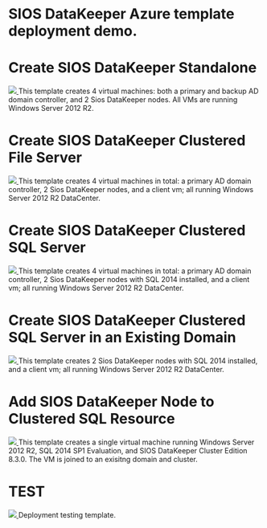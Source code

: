 # SIOS DataKeeper Azure template deployment demo.

# Create SIOS DataKeeper Standalone
<a href="https://portal.azure.com/#create/Microsoft.Template/uri/https%3A%2F%2Fraw.githubusercontent.com%2Fcarrollh%2FsiosDataKeeper-demo%2Fmaster%2Fdatakeeper-standalone%2Fazuredeploy.json" target="_blank">
    <img src="http://azuredeploy.net/deploybutton.png"/>
</a>
This template creates 4 virtual machines: both a primary and backup AD domain controller, and 2 Sios DataKeeper nodes. All VMs are running Windows Server 2012 R2.

# Create SIOS DataKeeper Clustered File Server 
<a href="https://portal.azure.com/#create/Microsoft.Template/uri/https%3A%2F%2Fraw.githubusercontent.com%2Fcarrollh%2FsiosDataKeeper-demo%2Fmaster%2Fdatakeeper-cluster%2Fazuredeploy.json" target="_blank">
    <img src="http://azuredeploy.net/deploybutton.png"/>
</a>
This template creates 4 virtual machines in total: a primary AD domain controller, 2 Sios DataKeeper nodes, and a client vm; all running Windows Server 2012 R2 DataCenter.

# Create SIOS DataKeeper Clustered SQL Server
<a href="https://portal.azure.com/#create/Microsoft.Template/uri/https%3A%2F%2Fraw.githubusercontent.com%2Fcarrollh%2FsiosDataKeeper-demo%2Fmaster%2Fdatakeeper-sql-cluster%2Fazuredeploy.json" target="_blank">
    <img src="http://azuredeploy.net/deploybutton.png"/>
</a>
This template creates 4 virtual machines in total: a primary AD domain controller, 2 Sios DataKeeper nodes with SQL 2014 installed, and a client vm; all running Windows Server 2012 R2 DataCenter.

# Create SIOS DataKeeper Clustered SQL Server in an Existing Domain
<a href="https://portal.azure.com/#create/Microsoft.Template/uri/https%3A%2F%2Fraw.githubusercontent.com%2Fcarrollh%2FsiosDataKeeper-demo%2Fmaster%2Fdatakeeper-sql-cluster-domainjoin%2Fazuredeploy.json" target="_blank">
    <img src="http://azuredeploy.net/deploybutton.png"/>
</a>
This template creates 2 Sios DataKeeper nodes with SQL 2014 installed, and a client vm; all running Windows Server 2012 R2 DataCenter.

# Add SIOS DataKeeper Node to Clustered SQL Resource
<a href="https://portal.azure.com/#create/Microsoft.Template/uri/https%3A%2F%2Fraw.githubusercontent.com%2Fcarrollh%2FsiosDataKeeper-demo%2Fmaster%2Fdatakeeper-domainjoin%2Fazuredeploy.json" target="_blank">
    <img src="http://azuredeploy.net/deploybutton.png"/>
</a>
This template creates a single virtual machine running Windows Server 2012 R2, SQL 2014 SP1 Evaluation, and SIOS DataKeeper Cluster Edition 8.3.0. The VM is joined to an exisitng domain and cluster.


# TEST
<a href="https://portal.azure.com/#create/Microsoft.Template/uri/https%3A%2F%2Fraw.githubusercontent.com%2Fcarrollh%2FsiosDataKeeper-demo%2Fmaster%2Ftest%2Fazuredeploy.json" target="_blank">
    <img src="http://azuredeploy.net/deploybutton.png"/>
</a>
Deployment testing template.
